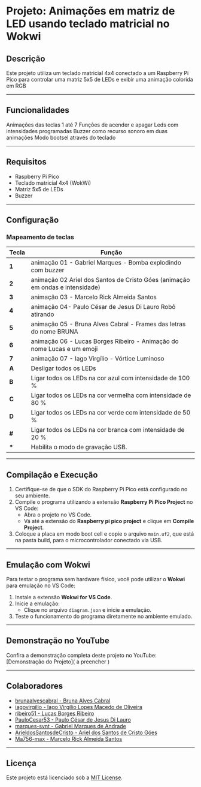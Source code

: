 
# Projeto: Animações em matriz de LED usando teclado matricial no Wokwi

## Descrição

Este projeto utiliza um teclado matricial 4x4 conectado a um Raspberry Pi Pico para controlar uma matriz 5x5 de LEDs e exibir uma animação colorida em RGB

---

## Funcionalidades

Animações das teclas 1 até 7
Funções de acender e apagar Leds com intensidades programadas
Buzzer como recurso sonoro em duas animações
Modo bootsel através do teclado

---

## Requisitos

- Raspberry Pi Pico
- Teclado matricial 4x4 (WokWi)
- Matriz 5x5 de LEDs
- Buzzer

---

## Configuração

### Mapeamento de teclas

| Tecla | Função                              |
|-------|-------------------------------------|
| **1** | animação 01 - Gabriel Marques  - Bomba explodindo com buzzer               |
| **2** | animação 02 Ariel dos Santos de Cristo Góes (animação em ondas e intensidade)                 |
| **3** | animação 03 - Marcelo Rick Almeida Santos|
| **4** | animação 04- Paulo César de Jesus Di Lauro Robô atirando  |
| **5** | animação 05 - Bruna Alves Cabral  - Frames das letras do nome BRUNA |
| **6** | animação 06 - Lucas Borges Ribeiro - Animação do nome Lucas e um emoji   |
| **7** | animação 07 - Iago Virgílio - Vórtice Luminoso  |
| **A** | Desligar todos os LEDs  |
| **B** | Ligar todos os LEDs na cor azul com intensidade de 100 %  |
| **C** | Ligar todos os LEDs na cor vermelha com intensidade de 80 %  |
| **D** | Ligar todos os LEDs na cor verde com intensidade de 50 %  |
| **#** |Ligar todos os LEDs na cor branca com intensidade de 20 %  |
| **\*** | Habilita o modo de gravação USB.  |

---

## Compilação e Execução

1. Certifique-se de que o SDK do Raspberry Pi Pico está configurado no seu ambiente.
2. Compile o programa utilizando a extensão **Raspberry Pi Pico Project** no VS Code:
   - Abra o projeto no VS Code.
   - Vá até a extensão do **Raspberry pi pico project** e clique em **Compile Project**.
3. Coloque a placa em modo boot cell e copie o arquivo `main.uf2`, que está na pasta build, para o microcontrolador conectado via USB.

---

## Emulação com Wokwi

Para testar o programa sem hardware físico, você pode utilizar o **Wokwi** para emulação no VS Code:

1. Instale a extensão **Wokwi for VS Code**.
2. Inicie a emulação:
   - Clique no arquivo `diagram.json` e inicie a emulação.
4. Teste o funcionamento do programa diretamente no ambiente emulado.

---

## Demonstração no YouTube

Confira a demonstração completa deste projeto no YouTube: [Demonstração do Projeto]( a preencher )

---

## Colaboradores

- [brunaalvescabral - Bruna Alves Cabral ](https://github.com/brunaalvescabral)
- [iagovirgilio - Iago Virgílio Lopes Macedo de Oliveira](https://github.com/iagovirgilio)
- [ribeiro51 - Lucas Borges Ribeiro](https://github.com/ribeiro51)
- [PauloCesar53 - Paulo César de Jesus Di Lauro ](https://github.com/PauloCesar53)
- [marques-svnt - Gabriel Marques de Andrade ](https://github.com/Marques-svnt)
- [ArieldosSantosdeCristo - Ariel dos Santos de Cristo Góes ](https://github.com/ArieldosSantosdeCristo)
- [Ma756-max - Marcelo Rick Almeida Santos](https://github.com/Ma756-max)

---

## Licença

Este projeto está licenciado sob a [MIT License](LICENSE).


